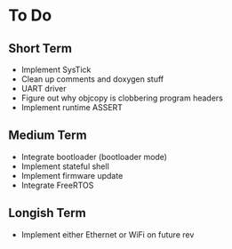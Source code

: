 # To Do

## Short Term
- Implement SysTick
- Clean up comments and doxygen stuff
- UART driver
- Figure out why objcopy is clobbering program headers
- Implement runtime ASSERT

## Medium Term
- Integrate bootloader (bootloader mode)
- Implement stateful shell
- Implement firmware update
- Integrate FreeRTOS

## Longish Term
- Implement either Ethernet or WiFi on future rev
